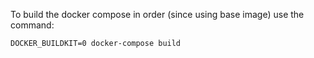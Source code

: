 To build the docker compose in order (since using base image) use the command: 

```
DOCKER_BUILDKIT=0 docker-compose build
```
